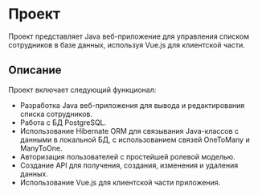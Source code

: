 # Проект

Проект представляет Java веб-приложение для управления списком сотрудников в базе данных, используя Vue.js для клиентской части.

## Описание

Проект включает следующий функционал:
- Разработка Java веб-приложения для вывода и редактирования списка сотрудников.
- Работа с БД PostgreSQL.
- Использование Hibernate ORM для связывания Java-классов с данными в локальной БД, с использованием связей OneToMany и ManyToOne.
- Авторизация пользователей с простейшей ролевой моделью.
- Создание API для получения, создания, изменения и удаления данных.
- Использование Vue.js для клиентской части приложения.
